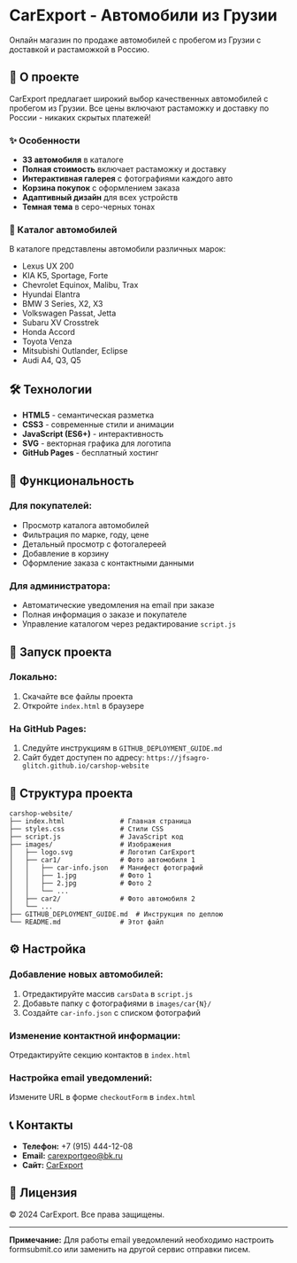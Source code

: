 # CarExport - Автомобили из Грузии

Онлайн магазин по продаже автомобилей с пробегом из Грузии с доставкой и растаможкой в Россию.

## 🚗 О проекте

CarExport предлагает широкий выбор качественных автомобилей с пробегом из Грузии. Все цены включают растаможку и доставку по России - никаких скрытых платежей!

### ✨ Особенности

- **33 автомобиля** в каталоге
- **Полная стоимость** включает растаможку и доставку
- **Интерактивная галерея** с фотографиями каждого авто
- **Корзина покупок** с оформлением заказа
- **Адаптивный дизайн** для всех устройств
- **Темная тема** в серо-черных тонах

### 🚙 Каталог автомобилей

В каталоге представлены автомобили различных марок:
- Lexus UX 200
- KIA K5, Sportage, Forte
- Chevrolet Equinox, Malibu, Trax
- Hyundai Elantra
- BMW 3 Series, X2, X3
- Volkswagen Passat, Jetta
- Subaru XV Crosstrek
- Honda Accord
- Toyota Venza
- Mitsubishi Outlander, Eclipse
- Audi A4, Q3, Q5

## 🛠 Технологии

- **HTML5** - семантическая разметка
- **CSS3** - современные стили и анимации
- **JavaScript (ES6+)** - интерактивность
- **SVG** - векторная графика для логотипа
- **GitHub Pages** - бесплатный хостинг

## 📱 Функциональность

### Для покупателей:
- Просмотр каталога автомобилей
- Фильтрация по марке, году, цене
- Детальный просмотр с фотогалереей
- Добавление в корзину
- Оформление заказа с контактными данными

### Для администратора:
- Автоматические уведомления на email при заказе
- Полная информация о заказе и покупателе
- Управление каталогом через редактирование `script.js`

## 🚀 Запуск проекта

### Локально:
1. Скачайте все файлы проекта
2. Откройте `index.html` в браузере

### На GitHub Pages:
1. Следуйте инструкциям в `GITHUB_DEPLOYMENT_GUIDE.md`
2. Сайт будет доступен по адресу: `https://jfsagro-glitch.github.io/carshop-website`

## 📁 Структура проекта

```
carshop-website/
├── index.html              # Главная страница
├── styles.css              # Стили CSS
├── script.js               # JavaScript код
├── images/                 # Изображения
│   ├── logo.svg            # Логотип CarExport
│   ├── car1/               # Фото автомобиля 1
│   │   ├── car-info.json   # Манифест фотографий
│   │   ├── 1.jpg           # Фото 1
│   │   ├── 2.jpg           # Фото 2
│   │   └── ...
│   ├── car2/               # Фото автомобиля 2
│   └── ...
├── GITHUB_DEPLOYMENT_GUIDE.md  # Инструкция по деплою
└── README.md               # Этот файл
```

## ⚙️ Настройка

### Добавление новых автомобилей:
1. Отредактируйте массив `carsData` в `script.js`
2. Добавьте папку с фотографиями в `images/car{N}/`
3. Создайте `car-info.json` с списком фотографий

### Изменение контактной информации:
Отредактируйте секцию контактов в `index.html`

### Настройка email уведомлений:
Измените URL в форме `checkoutForm` в `index.html`

## 📞 Контакты

- **Телефон:** +7 (915) 444-12-08
- **Email:** carexportgeo@bk.ru
- **Сайт:** [CarExport](https://jfsagro-glitch.github.io/carshop-website)

## 📄 Лицензия

© 2024 CarExport. Все права защищены.

---

**Примечание:** Для работы email уведомлений необходимо настроить formsubmit.co или заменить на другой сервис отправки писем.